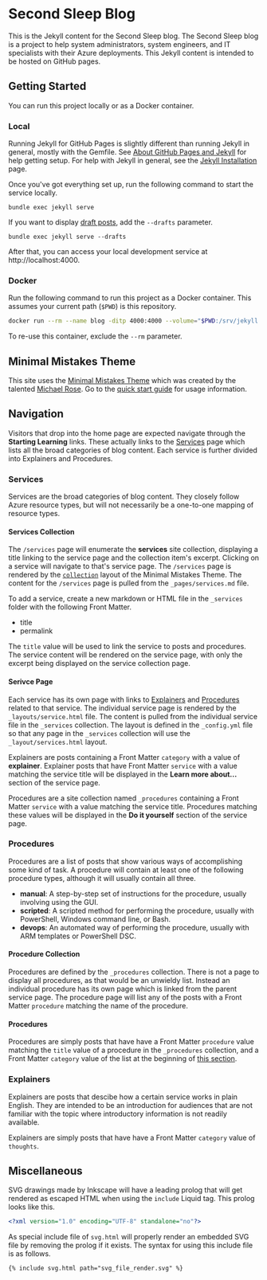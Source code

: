 # Second Sleep Blog

This is the Jekyll content for the Second Sleep blog. The Second Sleep blog is a project to help system administrators, system engineers, and IT specialists with their Azure deployments. This Jekyll content is intended to be hosted on GitHub pages.

## Getting Started

You can run this project locally or as a Docker container.

### Local

Running Jekyll for GitHub Pages is slightly different than running Jekyll in general, mostly with the Gemfile. See [About GitHub Pages and Jekyll](https://docs.github.com/en/pages/setting-up-a-github-pages-site-with-jekyll/about-github-pages-and-jekyll) for help getting setup. For help with Jekyll in general, see the [Jekyll Installation](https://jekyllrb.com/docs/installation/) page.

Once you've got everything set up, run the following command to start the service locally.

```
bundle exec jekyll serve
```

If you want to display [draft posts](https://jekyllrb.com/docs/posts/#drafts), add the `--drafts` parameter.

```
bundle exec jekyll serve --drafts
```

After that, you can access your local development service at http://localhost:4000.

### Docker

Run the following command to run this project as a Docker container. This assumes your current path (`$PWD`) is this repository.

``` bash
docker run --rm --name blog -ditp 4000:4000 --volume="$PWD:/srv/jekyll:Z" jekyll/jekyll /bin/sh -c "bundle install; bundle exec jekyll serve --drafts --host=0.0.0.0"
```

To re-use this container, exclude the `--rm` parameter.

## Minimal Mistakes Theme

This site uses the [Minimal Mistakes Theme](https://mademistakes.com/work/minimal-mistakes-jekyll-theme/) which was created by the talented [Michael Rose](https://mademistakes.com/about/). Go to the [quick start guide](https://mmistakes.github.io/minimal-mistakes/docs/quick-start-guide/) for usage information.

## Navigation

Visitors that drop into the home page are expected navigate through the **Starting Learning** links. These actually links to the [Services](/services) page which lists all the broad categories of blog content. Each service is further divided into Explainers and Procedures.

### Services

Services are the broad categories of blog content. They closely follow Azure resource types, but will not necessarily be a one-to-one mapping of resource types.

#### Services Collection

The `/services` page will enumerate the **services** site collection, displaying a title linking to the service page and the collection item's excerpt. Clicking on a service will navigate to that's service page. The `/services` page is rendered by the [`collection`](https://mmistakes.github.io/minimal-mistakes/docs/layouts/#layout-collection) layout of the Minimal Mistakes Theme. The content for the `/services` page is pulled from the `_pages/services.md` file.

To add a service, create a new markdown or HTML file in the `_services` folder with the following Front Matter.

- title
- permalink

The `title` value will be used to link the service to posts and procedures. The service content will be rendered on the service page, with only the excerpt being displayed on the service collection page.

#### Serivce Page

Each service has its own page with links to [Explainers](#explainers) and [Procedures](#procedures) related to that service. The individual service page is rendered by the `_layouts/service.html` file. The content is pulled from the individual service file in the `_services` collection. The layout is defined in the `_config.yml` file so that any page in the `_services` collection will use the `_layout/services.html` layout.

Explainers are posts containing a Front Matter `category` with a value of **explainer**. Explainer posts that have Front Matter `service` with a value matching the service title will be displayed in the **Learn more about...** section of the service page.

Procedures are a site collection named `_procedures` containing a Front Matter `service` with a value matching the service title. Procedures matching these values will be displayed in the **Do it yourself** section of the service page.

### Procedures

Procedures are a list of posts that show various ways of accomplishing some kind of task. A procedure will contain at least one of the following procedure types, although it will usually contain all three.

- **manual**: A step-by-step set of instructions for the procedure, usually involving using the GUI.
- **scripted**: A scripted method for performing the procedure, usually with PowerShell, Windows command line, or Bash.
- **devops**: An automated way of performing the procedure, usually with ARM templates or PowerShell DSC.

#### Procedure Collection

Procedures are defined by the `_procedures` collection. There is not a page to display all procedures, as that would be an unwieldy list. Instead an individual procedure has its own page which is linked from the parent service page. The procedure page will list any of the posts with a Front Matter `procedure` matching the name of the procedure.

#### Procedures

Procedures are simply posts that have have a Front Matter `procedure` value matching the `title` value of a procedure in the `_procedures` collection, and a Front Matter `category` value of the list at the beginning of [this section](#procedures).

### Explainers

Explainers are posts that descibe how a certain service works in plain English. They are intended to be an introduction for audiences that are not familiar with the topic where introductory information is not readily available.

Explainers are simply posts that have have a Front Matter `category` value of `thoughts`.

## Miscellaneous

SVG drawings made by Inkscape will have a leading prolog that will get rendered as escaped HTML when using the `include` Liquid tag. This prolog looks like this.

``` xml
<?xml version="1.0" encoding="UTF-8" standalone="no"?>
```

As special include file of `svg.html` will properly render an embedded SVG file by removing the prolog if it exists. The syntax for using this include file is as follows.

```
{% include svg.html path="svg_file_render.svg" %}
```